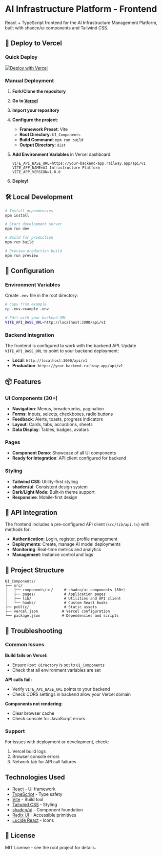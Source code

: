 # AI Infrastructure Platform - Frontend

React + TypeScript frontend for the AI Infrastructure Management Platform, built with shadcn/ui components and Tailwind CSS.

## 🚀 Deploy to Vercel

### Quick Deploy
[![Deploy with Vercel](https://vercel.com/button)](https://vercel.com/new/clone?repository-url=https%3A%2F%2Fgithub.com%2FOrcadebug%2FAncor%2Ftree%2Fmain%2FUI_Components)

### Manual Deployment

1. **Fork/Clone the repository**
2. **Go to [Vercel](https://vercel.com)**
3. **Import your repository**
4. **Configure the project**:
   - **Framework Preset**: Vite
   - **Root Directory**: `UI_Components`
   - **Build Command**: `npm run build`
   - **Output Directory**: `dist`

5. **Add Environment Variables** in Vercel dashboard:
   ```
   VITE_API_BASE_URL=https://your-backend-app.railway.app/api/v1
   VITE_APP_NAME=AI Infrastructure Platform
   VITE_APP_VERSION=1.0.0
   ```

6. **Deploy!**

## 🛠️ Local Development

```bash
# Install dependencies
npm install

# Start development server
npm run dev

# Build for production
npm run build

# Preview production build
npm run preview
```

## 🔧 Configuration

### Environment Variables

Create `.env` file in the root directory:

```bash
# Copy from example
cp .env.example .env

# Edit with your backend URL
VITE_API_BASE_URL=http://localhost:3000/api/v1
```

### Backend Integration

The frontend is configured to work with the backend API. Update `VITE_API_BASE_URL` to point to your backend deployment:

- **Local**: `http://localhost:3000/api/v1`
- **Production**: `https://your-backend.railway.app/api/v1`

## 📦 Features

### UI Components (30+)
- **Navigation**: Menus, breadcrumbs, pagination
- **Forms**: Inputs, selects, checkboxes, radio buttons
- **Feedback**: Alerts, toasts, progress indicators
- **Layout**: Cards, tabs, accordions, sheets
- **Data Display**: Tables, badges, avatars

### Pages
- **Component Demo**: Showcase of all UI components
- **Ready for Integration**: API client configured for backend

### Styling
- **Tailwind CSS**: Utility-first styling
- **shadcn/ui**: Consistent design system
- **Dark/Light Mode**: Built-in theme support
- **Responsive**: Mobile-first design

## 🔗 API Integration

The frontend includes a pre-configured API client (`src/lib/api.ts`) with methods for:

- **Authentication**: Login, register, profile management
- **Deployments**: Create, manage AI model deployments
- **Monitoring**: Real-time metrics and analytics
- **Management**: Instance control and logs

## 📁 Project Structure

```
UI_Components/
├── src/
│   ├── components/ui/     # shadcn/ui components (30+)
│   ├── pages/             # Application pages
│   ├── lib/               # Utilities and API client
│   └── hooks/             # Custom React hooks
├── public/                # Static assets
├── vercel.json           # Vercel configuration
└── package.json          # Dependencies and scripts
```

## 🚨 Troubleshooting

### Common Issues

**Build fails on Vercel:**
- Ensure `Root Directory` is set to `UI_Components`
- Check that all environment variables are set

**API calls fail:**
- Verify `VITE_API_BASE_URL` points to your backend
- Check CORS settings in backend allow your Vercel domain

**Components not rendering:**
- Clear browser cache
- Check console for JavaScript errors

### Support

For issues with deployment or development, check:
1. Vercel build logs
2. Browser console errors
3. Network tab for API call failures

## Technologies Used

- [React](https://reactjs.org/) - UI framework
- [TypeScript](https://www.typescriptlang.org/) - Type safety
- [Vite](https://vitejs.dev/) - Build tool
- [Tailwind CSS](https://tailwindcss.com/) - Styling
- [shadcn/ui](https://ui.shadcn.com/) - Component foundation
- [Radix UI](https://www.radix-ui.com/) - Accessible primitives
- [Lucide React](https://lucide.dev/) - Icons

## 📄 License

MIT License - see the root project for details.